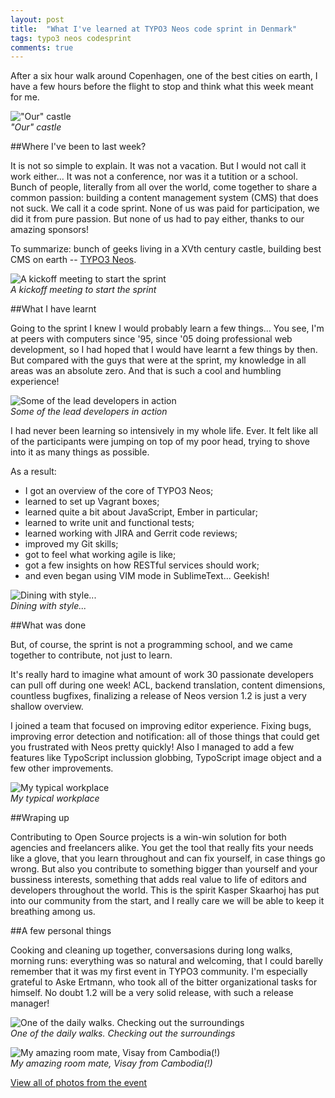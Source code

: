 ```yaml
---
layout: post
title:  "What I've learned at TYPO3 Neos code sprint in Denmark"
tags: typo3 neos codesprint
comments: true
---
```


After a six hour walk around Copenhagen, one of the best cities on earth, I have a few hours before the flight to stop and think what this week meant for me.

!["Our" castle](/assets/castle.jpg)
<br>*"Our" castle*

##Where I've been to last week?

It is not so simple to explain. It was not a vacation. But I would not call it work either... It was not a conference, nor was it a tutition or a school.
Bunch of people, literally from all over the world, come together to share a common passion: building a content management system (CMS) that does not suck. We call it a code sprint.
None of us was paid for participation, we did it from pure passion. But none of us had to pay either, thanks to our amazing sponsors!

To summarize: bunch of geeks living in a XVth century castle, building best CMS on earth -- [TYPO3 Neos](http://neos.typo3.org).

![A kickoff meeting to start the sprint](/assets/kickoff.jpg)
<br>*A kickoff meeting to start the sprint*

##What I have learnt

Going to the sprint I knew I would probably learn a few things... You see, I'm at peers with computers since '95, since '05 doing professional web development, so I had hoped that I would have learnt a few things by then. But compared with the guys that were at the sprint, my knowledge in all areas was an absolute zero. And that is such a cool and humbling experience!

![Some of the lead developers in action](/assets/core.jpg)
<br>*Some of the lead developers in action*

I had never been learning so intensively in my whole life. Ever.
It felt like all of the participants were jumping on top of my poor head, trying to shove into it as many things as possible.

As a result:

* I got an overview of the core of TYPO3 Neos;
* learned to set up Vagrant boxes;
* learned quite a bit about JavaScript, Ember in particular;
* learned to write unit and functional tests;
* learned working with JIRA and Gerrit code reviews;
* improved my Git skills;
* got to feel what working agile is like;
* got a few insights on how RESTful services should work;
* and even began using VIM mode in SublimeText... Geekish!

![Dining with style...](/assets/dine.jpg)
<br>*Dining with style...*

##What was done

But, of course, the sprint is not a programming school, and we came together to contribute, not just to learn.

It's really hard to imagine what amount of work 30 passionate developers can pull off during one week! ACL, backend translation, content dimensions, countless bugfixes, finalizing a release of Neos version 1.2 is just a very shallow overview.

I joined a team that focused on improving editor experience. Fixing bugs, improving error detection and notification: all of those things that could get you frustrated with Neos pretty quickly!
Also I managed to add a few features like TypoScript inclussion globbing, TypoScript image object and a few other improvements.

![My typical workplace](/assets/workplace.jpg)
<br>*My typical workplace*

##Wraping up

Contributing to Open Source projects is a win-win solution for both agencies and freelancers alike. You get the tool that really fits your needs like a glove, that you learn throughout and can fix yourself, in case things go wrong. But also you contribute to something bigger than yourself and your bussiness interests, something that adds real value to life of editors and developers throughout the world. This is the spirit Kasper Skaarhoj has put into our community from the start, and I really care we will be able to keep it breathing among us.


##A few personal things

Cooking and cleaning up together, conversasions during long walks, morning runs: everything was so natural and welcoming, that I could barelly remember that it was my first event in TYPO3 community. I'm especially grateful to Aske Ertmann, who took all of the bitter organizational tasks for himself. No doubt 1.2 will be a very solid release, with such a release manager!

![One of the daily walks. Checking out the surroundings](/assets/surroundings.jpg)
<br>*One of the daily walks. Checking out the surroundings*

![My amazing room mate, Visay from Cambodia(!)](/assets/visay.jpg)
<br>*My amazing room mate, Visay from Cambodia(!)*

[View all of photos from the event](https://plus.google.com/photos/111842839438389408798/albums/6064058344696631249)
